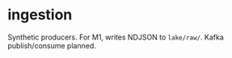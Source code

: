 # ingestion
Synthetic producers. For M1, writes NDJSON to `lake/raw/`. Kafka publish/consume planned.
